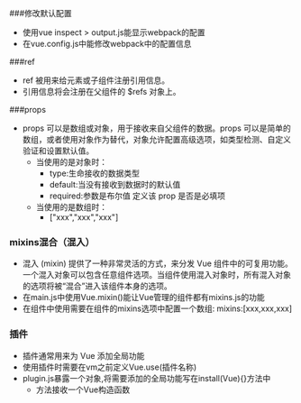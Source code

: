 ###修改默认配置
- 使用vue inspect > output.js能显示webpack的配置
- 在vue.config.js中能修改webpack中的配置信息

###ref
- ref 被用来给元素或子组件注册引用信息。
- 引用信息将会注册在父组件的 $refs 对象上。

###props
- props 可以是数组或对象，用于接收来自父组件的数据。props 可以是简单的数组，或者使用对象作为替代，对象允许配置高级选项，如类型检测、自定义验证和设置默认值。
  - 当使用的是对象时：
    - type:生命接收的数据类型
    - default:当没有接收到数据时的默认值
    - required:参数是布尔值 定义该 prop 是否是必填项
  - 当使用的是数组时：
    - ["xxx","xxx","xxx"]

### mixins混合（混入）
- 混入 (mixin) 提供了一种非常灵活的方式，来分发 Vue 组件中的可复用功能。一个混入对象可以包含任意组件选项。当组件使用混入对象时，所有混入对象的选项将被“混合”进入该组件本身的选项。
- 在main.js中使用Vue.mixin()能让Vue管理的组件都有mixins.js的功能
- 在组件中使用需要在组件的mixins选项中配置一个数组: mixins:[xxx,xxx,xxx]

### 插件
- 插件通常用来为 Vue 添加全局功能
- 使用插件时需要在vm之前定义Vue.use(插件名称)
- plugin.js暴露一个对象,将需要添加的全局功能写在install(Vue){}方法中
  - 方法接收一个Vue构造函数   
